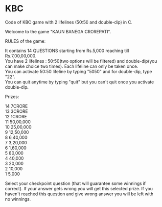 # KBC
Code of KBC game  with 2 lifelines (50:50 and double-dip) in C.

Welcome to the game "KAUN BANEGA CROREPATI".

RULES of the game:

It contains 14 QUESTIONS starting from Rs.5,000 reaching till Rs.7,00,00,000. <br>
You have 2 lifelines : 50:50(two options will be filtered) and double-dip(you can make choice two times). Each lifeline can only be taken once.<br>
You can activate 50:50 lifeline by typing "5050" and for double-dip, type "22".<br>
You can quit anytime by typing "quit" but you can't quit once you activate double-dip.<br>

Prizes:

14    7CRORE<br>
13    3CRORE<br>
12    1CRORE<br>
11    50,00,000<br>
10    25,00,000<br>
9     12,50,000<br>
8     6,40,000<br>
7     3,20,000<br>
6     1,60,000<br>
5     80,000<br>
4     40,000<br>
3     20,000<br>
2     10,000<br>
1     5,000<br>

Select your checkpoint question (that will guarantee some winnings if correct). If your answer gets wrong you will get this selected prize. If you haven't reached this question and give wrong answer you will be left with no winnings.
